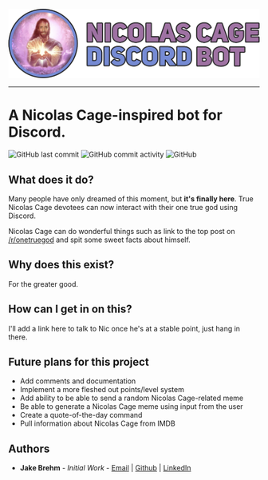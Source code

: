 <p align="center">
  <img src="https://github.com/jakebrehm/cage-discord-bot/blob/master/img/logo.png" alt="Nicolas Cage Discord Bot Logo"/>
</p>

---

# A Nicolas Cage-inspired bot for Discord.

![GitHub last commit](https://img.shields.io/github/last-commit/jakebrehm/cage-discord-bot?color=violet)
![GitHub commit activity](https://img.shields.io/github/commit-activity/w/jakebrehm/cage-discord-bot?color=violet)
![GitHub](https://img.shields.io/github/license/jakebrehm/cage-discord-bot?color=violet)

## What does it do?

Many people have only dreamed of this moment, but **it's finally here**. True Nicolas Cage devotees can now interact with their one true god using Discord.

Nicolas Cage can do wonderful things such as link to the top post on [/r/onetruegod](https://www.reddit.com/r/onetruegod) and spit some sweet facts about himself.

## Why does this exist?

For the greater good.

## How can I get in on this?

I'll add a link here to talk to Nic once he's at a stable point, just hang in there.

## Future plans for this project

- Add comments and documentation
- Implement a more fleshed out points/level system
- Add ability to be able to send a random Nicolas Cage-related meme
- Be able to generate a Nicolas Cage meme using input from the user
- Create a quote-of-the-day command
- Pull information about Nicolas Cage from IMDB

## Authors
- **Jake Brehm** - *Initial Work* - [Email](mailto:mail@jakebrehm.com) | [Github](http://github.com/jakebrehm) | [LinkedIn](http://linkedin.com/in/jacobbrehm)